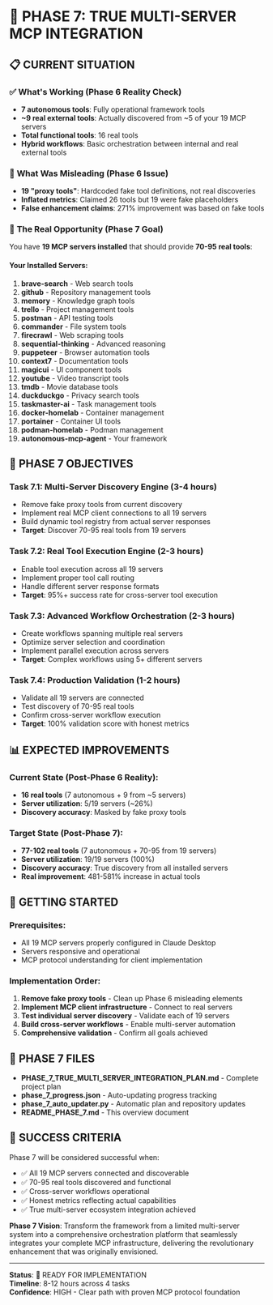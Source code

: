# 🚀 PHASE 7: TRUE MULTI-SERVER MCP INTEGRATION

## 📋 **CURRENT SITUATION**

### ✅ **What's Working (Phase 6 Reality Check)**
- **7 autonomous tools**: Fully operational framework tools
- **~9 real external tools**: Actually discovered from ~5 of your 19 MCP servers
- **Total functional tools**: 16 real tools
- **Hybrid workflows**: Basic orchestration between internal and real external tools

### 🚨 **What Was Misleading (Phase 6 Issue)**
- **19 "proxy tools"**: Hardcoded fake tool definitions, not real discoveries
- **Inflated metrics**: Claimed 26 tools but 19 were fake placeholders
- **False enhancement claims**: 271% improvement was based on fake tools

### 🎯 **The Real Opportunity (Phase 7 Goal)**
You have **19 MCP servers installed** that should provide **70-95 real tools**:

#### **Your Installed Servers**:
1. **brave-search** - Web search tools
2. **github** - Repository management tools  
3. **memory** - Knowledge graph tools
4. **trello** - Project management tools
5. **postman** - API testing tools
6. **commander** - File system tools
7. **firecrawl** - Web scraping tools
8. **sequential-thinking** - Advanced reasoning
9. **puppeteer** - Browser automation tools
10. **context7** - Documentation tools
11. **magicui** - UI component tools
12. **youtube** - Video transcript tools
13. **tmdb** - Movie database tools
14. **duckduckgo** - Privacy search tools
15. **taskmaster-ai** - Task management tools
16. **docker-homelab** - Container management
17. **portainer** - Container UI tools
18. **podman-homelab** - Podman management
19. **autonomous-mcp-agent** - Your framework

## 🎯 **PHASE 7 OBJECTIVES**

### **Task 7.1: Multi-Server Discovery Engine** (3-4 hours)
- Remove fake proxy tools from current discovery
- Implement real MCP client connections to all 19 servers
- Build dynamic tool registry from actual server responses
- **Target**: Discover 70-95 real tools from 19 servers

### **Task 7.2: Real Tool Execution Engine** (2-3 hours)
- Enable tool execution across all 19 servers
- Implement proper tool call routing
- Handle different server response formats
- **Target**: 95%+ success rate for cross-server tool execution

### **Task 7.3: Advanced Workflow Orchestration** (2-3 hours)
- Create workflows spanning multiple real servers
- Optimize server selection and coordination
- Implement parallel execution across servers
- **Target**: Complex workflows using 5+ different servers

### **Task 7.4: Production Validation** (1-2 hours)
- Validate all 19 servers are connected
- Test discovery of 70-95 real tools
- Confirm cross-server workflow execution
- **Target**: 100% validation score with honest metrics

## 📊 **EXPECTED IMPROVEMENTS**

### **Current State (Post-Phase 6 Reality)**:
- **16 real tools** (7 autonomous + 9 from ~5 servers)
- **Server utilization**: 5/19 servers (~26%)
- **Discovery accuracy**: Masked by fake proxy tools

### **Target State (Post-Phase 7)**:
- **77-102 real tools** (7 autonomous + 70-95 from 19 servers)
- **Server utilization**: 19/19 servers (100%)
- **Discovery accuracy**: True discovery from all installed servers
- **Real improvement**: 481-581% increase in actual tools

## 🔧 **GETTING STARTED**

### **Prerequisites**:
- All 19 MCP servers properly configured in Claude Desktop
- Servers responsive and operational
- MCP protocol understanding for client implementation

### **Implementation Order**:
1. **Remove fake proxy tools** - Clean up Phase 6 misleading elements
2. **Implement MCP client infrastructure** - Connect to real servers
3. **Test individual server discovery** - Validate each of 19 servers
4. **Build cross-server workflows** - Enable multi-server automation
5. **Comprehensive validation** - Confirm all goals achieved

## 📁 **PHASE 7 FILES**

- **PHASE_7_TRUE_MULTI_SERVER_INTEGRATION_PLAN.md** - Complete project plan
- **phase_7_progress.json** - Auto-updating progress tracking
- **phase_7_auto_updater.py** - Automatic plan and repository updates
- **README_PHASE_7.md** - This overview document

## 🎊 **SUCCESS CRITERIA**

Phase 7 will be considered successful when:
- ✅ All 19 MCP servers connected and discoverable
- ✅ 70-95 real tools discovered and functional
- ✅ Cross-server workflows operational
- ✅ Honest metrics reflecting actual capabilities
- ✅ True multi-server ecosystem integration achieved

**Phase 7 Vision**: Transform the framework from a limited multi-server system into a comprehensive orchestration platform that seamlessly integrates your complete MCP infrastructure, delivering the revolutionary enhancement that was originally envisioned.

---

**Status**: 🚀 READY FOR IMPLEMENTATION  
**Timeline**: 8-12 hours across 4 tasks  
**Confidence**: HIGH - Clear path with proven MCP protocol foundation
